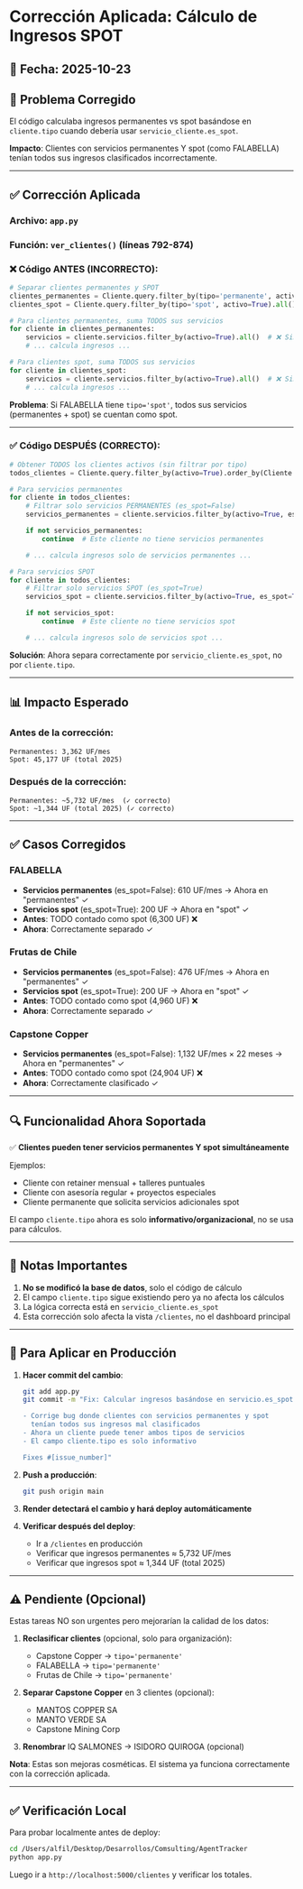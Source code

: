 # Corrección Aplicada: Cálculo de Ingresos SPOT

## 📝 Fecha: 2025-10-23

## 🎯 Problema Corregido

El código calculaba ingresos permanentes vs spot basándose en `cliente.tipo` cuando debería usar `servicio_cliente.es_spot`.

**Impacto**: Clientes con servicios permanentes Y spot (como FALABELLA) tenían todos sus ingresos clasificados incorrectamente.

---

## ✅ Corrección Aplicada

### Archivo: `app.py`
### Función: `ver_clientes()` (líneas 792-874)

### ❌ Código ANTES (INCORRECTO):

```python
# Separar clientes permanentes y SPOT
clientes_permanentes = Cliente.query.filter_by(tipo='permanente', activo=True).all()
clientes_spot = Cliente.query.filter_by(tipo='spot', activo=True).all()

# Para clientes permanentes, suma TODOS sus servicios
for cliente in clientes_permanentes:
    servicios = cliente.servicios.filter_by(activo=True).all()  # ❌ Sin filtrar por es_spot
    # ... calcula ingresos ...

# Para clientes spot, suma TODOS sus servicios
for cliente in clientes_spot:
    servicios = cliente.servicios.filter_by(activo=True).all()  # ❌ Sin filtrar por es_spot
    # ... calcula ingresos ...
```

**Problema**: Si FALABELLA tiene `tipo='spot'`, todos sus servicios (permanentes + spot) se cuentan como spot.

---

### ✅ Código DESPUÉS (CORRECTO):

```python
# Obtener TODOS los clientes activos (sin filtrar por tipo)
todos_clientes = Cliente.query.filter_by(activo=True).order_by(Cliente.nombre).all()

# Para servicios permanentes
for cliente in todos_clientes:
    # Filtrar solo servicios PERMANENTES (es_spot=False)
    servicios_permanentes = cliente.servicios.filter_by(activo=True, es_spot=False).all()

    if not servicios_permanentes:
        continue  # Este cliente no tiene servicios permanentes

    # ... calcula ingresos solo de servicios permanentes ...

# Para servicios SPOT
for cliente in todos_clientes:
    # Filtrar solo servicios SPOT (es_spot=True)
    servicios_spot = cliente.servicios.filter_by(activo=True, es_spot=True).all()

    if not servicios_spot:
        continue  # Este cliente no tiene servicios spot

    # ... calcula ingresos solo de servicios spot ...
```

**Solución**: Ahora separa correctamente por `servicio_cliente.es_spot`, no por `cliente.tipo`.

---

## 📊 Impacto Esperado

### Antes de la corrección:
```
Permanentes: 3,362 UF/mes
Spot: 45,177 UF (total 2025)
```

### Después de la corrección:
```
Permanentes: ~5,732 UF/mes  (✓ correcto)
Spot: ~1,344 UF (total 2025) (✓ correcto)
```

---

## ✅ Casos Corregidos

### FALABELLA
- **Servicios permanentes** (es_spot=False): 610 UF/mes → Ahora en "permanentes" ✓
- **Servicios spot** (es_spot=True): 200 UF → Ahora en "spot" ✓
- **Antes**: TODO contado como spot (6,300 UF) ❌
- **Ahora**: Correctamente separado ✓

### Frutas de Chile
- **Servicios permanentes** (es_spot=False): 476 UF/mes → Ahora en "permanentes" ✓
- **Servicios spot** (es_spot=True): 200 UF → Ahora en "spot" ✓
- **Antes**: TODO contado como spot (4,960 UF) ❌
- **Ahora**: Correctamente separado ✓

### Capstone Copper
- **Servicios permanentes** (es_spot=False): 1,132 UF/mes × 22 meses → Ahora en "permanentes" ✓
- **Antes**: TODO contado como spot (24,904 UF) ❌
- **Ahora**: Correctamente clasificado ✓

---

## 🔍 Funcionalidad Ahora Soportada

✅ **Clientes pueden tener servicios permanentes Y spot simultáneamente**

Ejemplos:
- Cliente con retainer mensual + talleres puntuales
- Cliente con asesoría regular + proyectos especiales
- Cliente permanente que solicita servicios adicionales spot

El campo `cliente.tipo` ahora es solo **informativo/organizacional**, no se usa para cálculos.

---

## 📝 Notas Importantes

1. **No se modificó la base de datos**, solo el código de cálculo
2. El campo `cliente.tipo` sigue existiendo pero ya no afecta los cálculos
3. La lógica correcta está en `servicio_cliente.es_spot`
4. Esta corrección solo afecta la vista `/clientes`, no el dashboard principal

---

## 🚀 Para Aplicar en Producción

1. **Hacer commit del cambio**:
   ```bash
   git add app.py
   git commit -m "Fix: Calcular ingresos basándose en servicio.es_spot en lugar de cliente.tipo

   - Corrige bug donde clientes con servicios permanentes y spot
     tenían todos sus ingresos mal clasificados
   - Ahora un cliente puede tener ambos tipos de servicios
   - El campo cliente.tipo es solo informativo

   Fixes #[issue_number]"
   ```

2. **Push a producción**:
   ```bash
   git push origin main
   ```

3. **Render detectará el cambio y hará deploy automáticamente**

4. **Verificar después del deploy**:
   - Ir a `/clientes` en producción
   - Verificar que ingresos permanentes ≈ 5,732 UF/mes
   - Verificar que ingresos spot ≈ 1,344 UF (total 2025)

---

## ⚠️ Pendiente (Opcional)

Estas tareas NO son urgentes pero mejorarían la calidad de los datos:

1. **Reclasificar clientes** (opcional, solo para organización):
   - Capstone Copper → `tipo='permanente'`
   - FALABELLA → `tipo='permanente'`
   - Frutas de Chile → `tipo='permanente'`

2. **Separar Capstone Copper** en 3 clientes (opcional):
   - MANTOS COPPER SA
   - MANTO VERDE SA
   - Capstone Mining Corp

3. **Renombrar** IQ SALMONES → ISIDORO QUIROGA (opcional)

**Nota**: Estas son mejoras cosméticas. El sistema ya funciona correctamente con la corrección aplicada.

---

## ✅ Verificación Local

Para probar localmente antes de deploy:

```bash
cd /Users/alfil/Desktop/Desarrollos/Comsulting/AgentTracker
python app.py
```

Luego ir a `http://localhost:5000/clientes` y verificar los totales.
